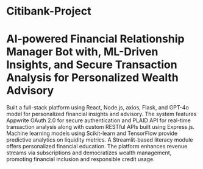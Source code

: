 # Citibank-Project
# AI-powered Financial Relationship Manager Bot with, ML-Driven Insights, and Secure Transaction Analysis for Personalized Wealth Advisory


Built a full-stack platform using React, Node.js, axios, Flask, and
GPT-4o model for personalized financial insights and advisory.
The system features Appwrite OAuth 2.0 for secure
authentication and PLAID API for real-time transaction analysis
along with custom RESTful APIs built using Express.js. Machine
learning models using Scikit-learn and TensorFlow provide
predictive analytics on liquidity metrics. A Streamlit-based
literacy module offers personalized financial education. The
platform enhances revenue streams via subscriptions and
democratizes wealth management, promoting financial inclusion
and responsible credit usage.


